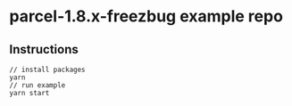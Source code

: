 # parcel-1.8.x-freezbug example repo

## Instructions 

```
// install packages
yarn
// run example
yarn start
```